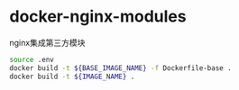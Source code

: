 # docker-nginx-modules
nginx集成第三方模块

```bash
source .env
docker build -t ${BASE_IMAGE_NAME} -f Dockerfile-base .
docker build -t ${IMAGE_NAME} .
```